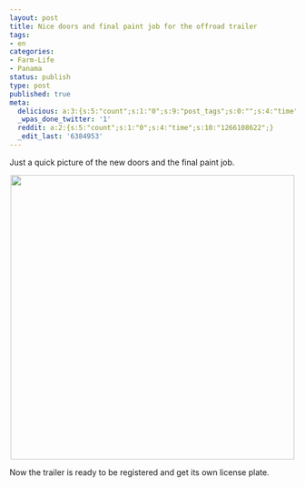 ```yaml
---
layout: post
title: Nice doors and final paint job for the offroad trailer
tags:
- en
categories:
- Farm-Life
- Panama
status: publish
type: post
published: true
meta:
  delicious: a:3:{s:5:"count";s:1:"0";s:9:"post_tags";s:0:"";s:4:"time";s:10:"1266108620";}
  _wpas_done_twitter: '1'
  reddit: a:2:{s:5:"count";s:1:"0";s:4:"time";s:10:"1266108622";}
  _edit_last: '6384953'
---
```

Just a quick picture of the new doors and the final paint job.

<div style="text-align:center;"><a href="http://www.flickr.com/photos/34665899@N00/4253828337" title="View '' on Flickr.com"><img border="0" width="500" alt="" src="http://farm3.static.flickr.com/2695/4253828337_dc26c33953.jpg"></a></div>

Now the trailer is ready to be registered and get its own license plate.
